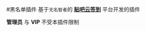 #黑名单插件
基于`无名智者`的 [**贴吧云签到**](http://git.oschina.net/kenvix/Tieba-Cloud-Sign) 平台开发的插件

**管理员** 与 **VIP** 不受本插件限制